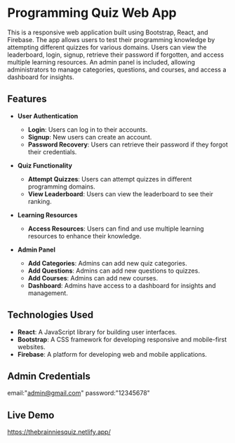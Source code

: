 # Programming Quiz Web App

This is a responsive web application built using Bootstrap, React, and Firebase. The app allows users to test their programming knowledge by attempting different quizzes for various domains. Users can view the leaderboard, login, signup, retrieve their password if forgotten, and access multiple learning resources. An admin panel is included, allowing administrators to manage categories, questions, and courses, and access a dashboard for insights.

## Features

- **User Authentication**
  - **Login**: Users can log in to their accounts.
  - **Signup**: New users can create an account.
  - **Password Recovery**: Users can retrieve their password if they forgot their credentials.

- **Quiz Functionality**
  - **Attempt Quizzes**: Users can attempt quizzes in different programming domains.
  - **View Leaderboard**: Users can view the leaderboard to see their ranking.

- **Learning Resources**
  - **Access Resources**: Users can find and use multiple learning resources to enhance their knowledge.

- **Admin Panel**
  - **Add Categories**: Admins can add new quiz categories.
  - **Add Questions**: Admins can add new questions to quizzes.
  - **Add Courses**: Admins can add new courses.
  - **Dashboard**: Admins have access to a dashboard for insights and management.

## Technologies Used

- **React**: A JavaScript library for building user interfaces.
- **Bootstrap**: A CSS framework for developing responsive and mobile-first websites.
- **Firebase**: A platform for developing web and mobile applications.

## Admin Credentials
email:"admin@gmail.com"
password:"12345678"


## Live Demo

<a>https://thebrainniesquiz.netlify.app/</a>